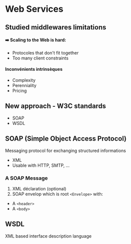 # Web Services

## Studied middlewares limitations
#### ➡️ Scaling to the Web is hard: 
- Protocoles that don't fit together
- Too many client constraints

#### Inconvénients intrinsèques
- Complexity
- Perenniality 
- Pricing

## New approach - W3C standards
- SOAP
- WSDL

## SOAP (Simple Object Access Protocol)
Messaging protocol for exchanging structured informations
- XML
- Usable with HTTP, SMTP, ...

### A SOAP Message
1. XML déclaration (optional)
2. SOAP envelop which is root `<Envelope>` with:
- A `<header>`
- A `<body>`

## WSDL
XML based interface description language